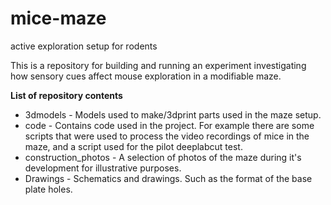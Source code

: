# mice-maze
active exploration setup for rodents

This is a repository for building and running an experiment investigating how sensory cues affect mouse exploration in a modifiable maze.

**List of repository contents**
* 3dmodels - Models used to make/3dprint parts used in the maze setup.
* code - Contains code used in the project. For example there are some scripts that were used to process the video recordings of mice in the maze, and a script used for the pilot deeplabcut test.
* construction_photos - A selection of photos of the maze during it's development for illustrative purposes.
* Drawings - Schematics and drawings. Such as the format of the base plate holes.

